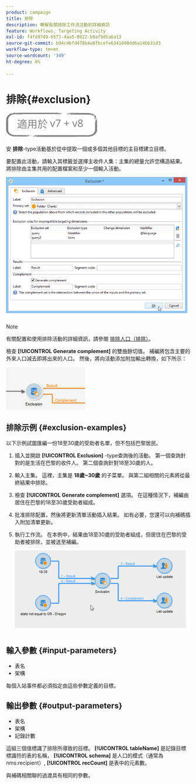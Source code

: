 ```yaml
---
product: campaign
title: 排除
description: 瞭解有關排除工作流活動的詳細資訊
feature: Workflows, Targeting Activity
exl-id: f4fe97d9-6571-4aa5-8022-b0af9d5a6a13
source-git-commit: b94c4bfd478b4a8fbcefe6341608dd6a14bb31d3
workflow-type: tm+mt
source-wordcount: '349'
ht-degree: 0%

---
```


# 排除{#exclusion}

![](../../assets/common.svg)

安 **排除**-type活動基於從中提取一個或多個其他目標的主目標建立目標。

要配置此活動，請輸入其標籤並選擇主收件人集：主集的總量允許您構造結果。 將排除由主集共用的配置檔案和至少一個輸入活動。

![](assets/s_user_segmentation_exclu.png)

>[!NOTE]
>
>有關配置和使用排除活動的詳細資訊，請參閱 [排除人口（排除）](targeting-data.md#excluding-a-population--exclusion-)。

檢查 **[!UICONTROL Generate complement]** 的雙曲餘切值。 補編將包含主要的外來人口減去即將出來的人口。 然後，將向活動添加附加輸出轉換，如下所示：

![](assets/s_user_segmentation_exclu_compl.png)

## 排除示例 {#exclusion-examples}

以下示例試圖匯編一份18至30歲的受助者名單，但不包括巴黎居民。

1. 插入並開啟 **[!UICONTROL Exclusion]** -type查詢後的活動。 第一個查詢針對的是生活在巴黎的收件人。 第二個查詢針對18至30歲的人。
1. 輸入主集。 這裡，主集是 **18歲~30歲** 的子菜單。 與第二組相關的元素將從最終結果中排除。
1. 檢查 **[!UICONTROL Generate complement]** 選項。 在這種情況下，補編由居住在巴黎的18至30歲受助者組成。
1. 批准排除配置，然後將更新清單活動插入結果。 如有必要，您還可以向補碼插入附加清單更新。
1. 執行工作流。 在本例中，結果由18至30歲的受助者組成，但居住在巴黎的受助者被排除，並被送至補編。

   ![](assets/exclusion_example.png)

## 輸入參數 {#input-parameters}

* 表名
* 架構

每個入站事件都必須指定由這些參數定義的目標。

## 輸出參數 {#output-parameters}

* 表名
* 架構
* 記錄計數

這組三個值標識了排除所導致的目標。 **[!UICONTROL tableName]** 是記錄目標標識符的表的名稱， **[!UICONTROL schema]** 是人口的模式（通常為nms:recipient）, **[!UICONTROL recCount]** 是表中的元素數。

與補碼相關聯的過渡具有相同的參數。
